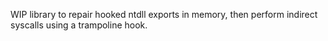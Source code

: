 WIP library to repair hooked ntdll exports in memory, then perform indirect syscalls using a trampoline hook.
